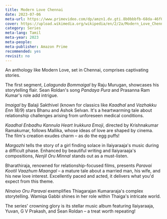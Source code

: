 ```yaml
---
title: Modern Love Chennai
date: 2023-07-06
meta-url: https://www.primevideo.com/dp/amzn1.dv.gti.8b0bbbfb-68da-46f0-9e47-930a397cdfa7
cover: https://upload.wikimedia.org/wikipedia/en/2/2a/Modern_Love_Chennai.jpg
category: Series
meta-lang: Tamil
meta-year: 2023
meta-people: 
meta-publisher: Amazon Prime
recommended: yes
revisit: no
---
```


An anthology like Modern Love, set in Chennai, comprises captivating stories. 

The first segment, *Lalagunda Bommaigal* by Raju Murugan, showcases his storytelling flair. Sean Roldan's song *Pandaya Pura* and Prasanna Ram Kumar's role add intrigue.

*Imaigal* by Balaji Sakthivel (known for classics like *Kaadhal* and *Vazhakku Enn 18/9*) stars Bhanu and Ashok Selvan. It's a heartwarming tale about relationship challenges arising from unforeseen medical conditions.

*Kaadhal Enbadhu Kannula Heart Irukkura Emoji*, directed by Krishnakumar Ramakumar, follows Mallika, whose ideas of love are shaped by cinema. The film's creation exudes charm – as do the egg puffs!

*Margazhi* tells the story of a girl finding solace in Ilaiyaraaja's music during a difficult phase. Enhanced by beautiful writing and Ilaiyaraaja's compositions, *Nenjil Oru Minnal* stands out as a must-listen.

Bharathiraja, renowned for relationship-focused films, presents *Paravai Kootil Vaazhum Maangal* – a mature tale about a married man, his wife, and his new love interest. Excellently paced and acted, it delivers what you'd expect from this theme.

*Ninaivo Oru Paravai* exemplifies Thiagarajan Kumararaja's complex storytelling. Wamiqa Gabbi shines in her role within Thaiga's intricate world.

The series' crowning glory is its stellar music album featuring Ilaiyaraaja, Yuvan, G V Prakash, and Sean Roldan – a treat worth repeating!